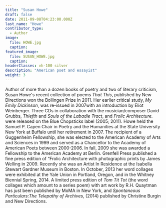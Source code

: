 ```yaml
---
title: "Susan Howe"
draft: false
date: 2011-09-08T04:23:00.000Z
last_name: "Howe"
contributor_type:
  - Author
image:
  file: HOWE.jpg
  caption:
featured_image:
  file: SUSAN_HOWE.jpg
  caption:
headerClasses: vh-100 silver
description: "American poet and essayist"
weight: 3
---
```


Author of more than a dozen books of poetry and two of literary criticism, Susan Howe's recent collection of poems _That This_, published by New Directions won the Bollingen Prize in 2011. Her earlier critical study, _My Emily Dickinson_, was re-issued in 2007with an introduction by Eliot Weinberger. Three CDs in collaboration with the musician/composer David Grubbs, _Thiefth_ and _Souls of the Labadie Tract_, and _Frolic Architecture._ were released on the Blue Chopsticks label (2005; 2011). Howe held the Samuel P. Capen Chair in Poetry and the Humanities at the State University New York at Buffalo until her retirement in 2007. The recipient of a Guggenheim Fellowship, she was elected to the American Academy of Arts and Sciences in 1999 and served as a Chancellor to the Academy of American Poets between 2000-2006. In fall, 2009 she was awarded a Fellowship to the American Academy at Berlin. Grenfell Press published a fine press edition of “Frolic Architecture with photographic prints by James Welling in 2009. Recently she was an Artist In Residence at the Isabella Stewart Gardner Museum in Boston. In October, 2013 her word collages were exhibited at the Yale Union in Portland, Oregon, and in the Whitney Biennial Spring, 2014. A limited press edition of _Tom Tit Tot_ (the word collages which amount to a series poem) with art work by R.H. Quaytman has just been published by MoMA in New York, and _Spontaneous Particulars:The Telepathy of Archives_, (2014) published by Christine Burgin and New Directions.
